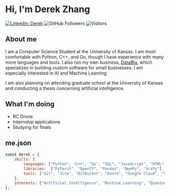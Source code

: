# Hi, I'm Derek Zhang
[![Linkedin: Derek](https://img.shields.io/badge/-Derek-blue?style=flat-square&logo=Linkedin&logoColor=white&link=https://www.linkedin.com/in/derekzhang0000/)](https://www.linkedin.com/in/derekzhang0000/)
![GitHub Followers](https://img.shields.io/github/followers/DerekZhang0000?label=Follow&style=social)
![Visitors](https://visitor-badge.glitch.me/badge?page_id=DerekZhang0000)

## About me
<p>I am a Computer Science Student at the University of Kansas. I am most comfortable with Python, C++, and Go, though I have experience with many more languages and tools. I also run my own business, <a href="https://www.datablu.net">DataBlu</a>, which specializes in building custom software for small businesses. I am especially interested in AI and Machine Learning

I am also planning on attending graduate school at the University of Kansas and conducting a thesis concerning artificial intelligence.</p>

## What I'm doing
- RC Drone
- Internship applications
- Studying for finals

## me.json

```javascript
const Derek = {
    skills: {
        languages: ["Python", "C++", "Go", "SQL", "JavaScript", "HTML", "CSS", "MATLAB", "Haskell"],
        libraries:  ["PyTorch", "OpenCV", "Pandas", "NumPy", "SciPy"],
        tools: ["Git", "Jira", "Bitbucket", "Azure", "Google Cloud", "VHDL", "IBM SPSS"],
    },
    interests: ["Artificial Intelligence", "Machine Learning", "Quantum Computing", "Backend Stuff"]
};
```

